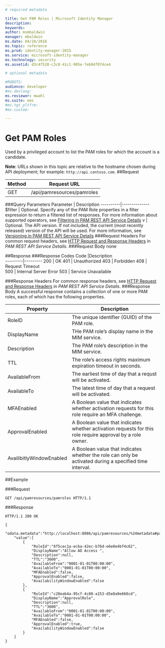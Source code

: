 ```yaml
---
# required metadata

title: Get PAM Roles | Microsoft Identity Manager
description:
keywords:
author: msmbaldwin
manager: mbaldwin
ms.date: 04/28/2016
ms.topic: reference
ms.prod: identity-manager-2015
ms.service: microsoft-identity-manager
ms.technology: security
ms.assetid: d3c4f528-c3c8-41c1-905e-7eb84f074ce4

# optional metadata

#ROBOTS:
audience: developer
#ms.devlang:
ms.reviewer: mwahl
ms.suite: ems
#ms.tgt_pltfrm:
#ms.custom:

---
```


# Get PAM Roles
Used by a privileged account to list the PAM roles for which the account is a candidate.

**Note**: URLs shown in this topic are relative to the hostname chosen during API deployment; for example: `http://api.contoso.com`.
##Request


Method  |Request URL  
---------|---------
GET     |/api/pamresources/pamroles

###Query Parameters
Parameter | Description
----------|--------------
$filter | Optional. Specify any of the PAM Role properties in a filter expression to return a filtered list of responses. For more information about supported operators, see [Filtering in PAM REST API Service Details](privileged-access-management-rest-api-service-details.md#filtering)
v | Optional. The API version. If not included, the current (most recently released) version of the API will be used. For more information, see [Versioning in PAM REST API Service Details](privileged-access-management-rest-api-service-details.md#versioning)
###Request Headers
For common request headers, see [HTTP Request and Response Headers](privileged-access-management-rest-api-service-details.md#http-request-and-response-headers) in *PAM REST API Service Details*.
###Request Body
none

##Response
###Response Codes
Code  |Description  
---------|---------
200 | OK
401 | Unauthorized
403 | Forbidden
408 | Request Timeout   
500 | Internal Server Error
503 | Service Unavailable

###Response Headers
For common response headers, see [HTTP Request and Response Headers](privileged-access-management-rest-api-service-details.md#http-request-and-response-headers) in *PAM REST API Service Details*.
###Response Body
A successful response contains a collection of one or more PAM roles, each of which has the following properties.

Property | Description
--------|-------------
RoleID | The unique identifier (GUID) of the PAM role.
DisplayName | THe PAM role’s display name in the MIM service.
Description | The PAM role’s description in the MIM service.
TTL | The role’s access rights maximum expiration timeout in seconds.
AvailableFrom | The earliest time of day that a requst will be activated.
AvailableTo | The latest time of day that a request will be activated.
MFAEnabled | A Boolean value that indicates whether activation requests for this role require an MFA challenge.
ApprovalEnabled | A Boolean value that indicates whether activation requests for this role require approval by a role owner.
AvailibitlyWindowEnabled | A Boolean value that indicates whether the role can only be activated during a specified time interval.

##Example

###Request
```
GET /api/pamresources/pamroles HTTP/1.1
```
###Response
```
HTTP/1.1 200 OK

{
    "odata.metadata":"http://localhost:8086/api/pamresources/%24metadata#pamroles",
    "value":[
        {
            "RoleId":"8f5cec1a-ecba-42ec-b76d-e6e0e4bf4c62",
            "DisplayName":"Allow AD Access ",
            "Description":null,
            "TTL":"3600",
            "AvailableFrom":"0001-01-01T00:00:00",
            "AvailableTo":"0001-01-01T00:00:00",
            "MFAEnabled":false,
            "ApprovalEnabled":false,
            "AvailabilityWindowEnabled":false
        },
        {
            "RoleId":"c28eab4a-95cf-4c08-a153-d5e8a9e660cd",
            "DisplayName":"ApprovalRole",
            "Description":null,
            "TTL":"3600",
            "AvailableFrom":"0001-01-01T00:00:00",
            "AvailableTo":"0001-01-01T00:00:00",
            "MFAEnabled":false,
            "ApprovalEnabled":true,
            "AvailabilityWindowEnabled":false
        }
    ]
}
```       
